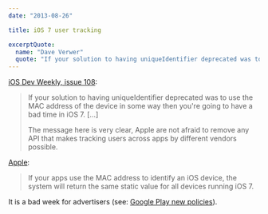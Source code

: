 ```yaml
---
date: "2013-08-26"

title: iOS 7 user tracking

excerptQuote:
  name: "Dave Verwer"
  quote: "If your solution to having uniqueIdentifier deprecated was to use the MAC address of the device in some way then you're going to have a bad time in iOS 7."
---
```


[iOS Dev Weekly, issue 108](http://iosdevweekly.com/issues/108/):

> If your solution to having uniqueIdentifier deprecated was to use the MAC address of the device in some way then you're going to have a bad time in iOS 7. […]
>
> The message here is very clear, Apple are not afraid to remove any API that makes tracking users across apps by different vendors possible.

[Apple](https://developer.apple.com/news/index.php?id=8222013a):

> If your apps use the MAC address to identify an iOS device, the system will return the same static value for all devices running iOS 7.

It is a bad week for advertisers (see: [Google Play new policies](http://solarsailer.net/2013/08/google-play-new-policies/)).
